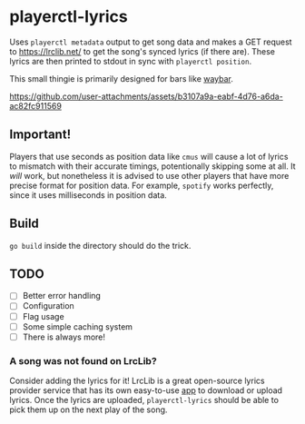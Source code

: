 # playerctl-lyrics
Uses `playerctl metadata` output to get song data and makes a GET request to https://lrclib.net/ to get the song's synced lyrics (if there are). These lyrics are then printed to stdout in sync with `playerctl position`.

This small thingie is primarily designed for bars like [waybar](https://github.com/Alexays/Waybar).

https://github.com/user-attachments/assets/b3107a9a-eabf-4d76-a6da-ac82fc911569

## Important!
Players that use seconds as position data like `cmus` will cause a lot of lyrics to mismatch with their accurate timings, potentionally skipping some at all. It *will* work, but nonetheless it is advised to use other players that have more precise format for position data. For example, `spotify` works perfectly, since it uses milliseconds in position data.

## Build
`go build` inside the directory should do the trick.

## TODO
- [ ] Better error handling
- [ ] Configuration
- [ ] Flag usage
- [ ] Some simple caching system
- [ ] There is always more!

### A song was not found on LrcLib?
Consider adding the lyrics for it! LrcLib is a great open-source lyrics provider service that has its own easy-to-use [app](https://github.com/tranxuanthang/lrcget) to download or upload lyrics. Once the lyrics are uploaded, `playerctl-lyrics` should be able to pick them up on the next play of the song.